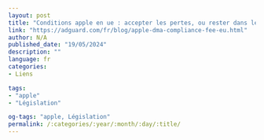 ```yaml
---
layout: post
title: "Conditions apple en ue : accepter les pertes, ou rester dans les murs"
link: "https://adguard.com/fr/blog/apple-dma-compliance-fee-eu.html"
author: N/A
published_date: "19/05/2024"
description: ""
language: fr
categories:
- Liens

tags:
- "apple"
- "Législation"

og-tags: "apple, Législation"
permalink: /:categories/:year/:month/:day/:title/
---
```

